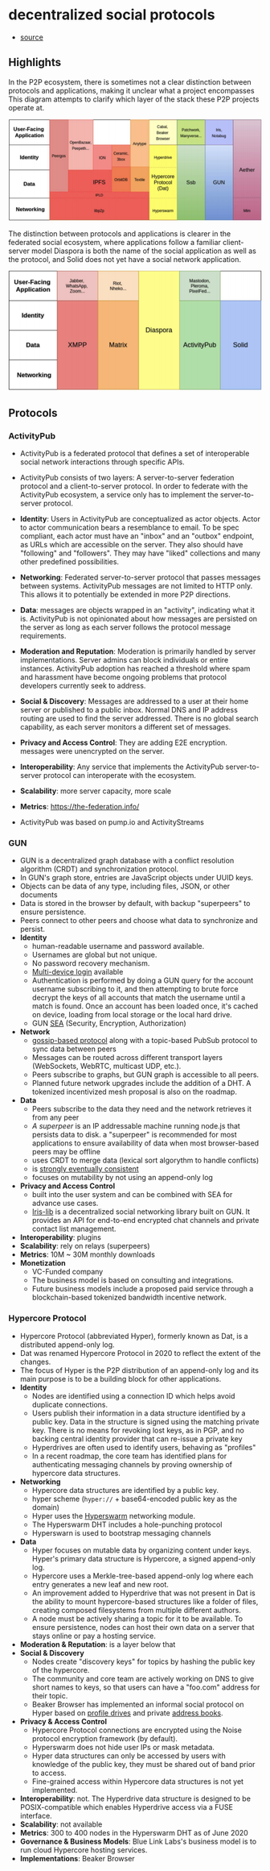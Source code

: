 # decentralized social protocols

- [source](https://ipfs.io/ipfs/QmdFrru4PyHzXGZztEPnYToBR3QovD7fkC1HSyty22LzfD)

## Highlights

In the P2P ecosystem, there is sometimes not a clear distinction between protocols and applications, making it unclear what a project encompasses
This diagram attempts to clarify which layer of the stack these P2P projects operate at.

![diagram 1](assets/decentralized-social-protocols-1.png)

The distinction between protocols and applications is clearer in the federated social ecosystem, where applications follow a familiar client-server model
Diaspora is both the name of the social application as well as the protocol, and Solid does not yet have a social network application.

![diagram 2](assets/decentralized-social-protocols-2.png)

## Protocols

### ActivityPub

- ActivityPub is a federated protocol that defines a set of interoperable social network interactions through specific APIs.
- ActivityPub consists of two layers: A server-to-server federation protocol and a client-to-server protocol. In order to federate with the ActivityPub ecosystem, a service only has to implement the server-to-server protocol.

- **Identity**: Users in ActivityPub are conceptualized as actor objects. Actor to actor communication bears a resemblance to email. To be spec compliant, each actor must have an "inbox" and an "outbox" endpoint, as URLs which are accessible on the server. They also should have "following" and "followers". They may have "liked" collections and many other predefined possibilities.
- **Networking**: Federated server-to-server protocol that passes messages between systems. ActivityPub messages are not limited to HTTP only. This allows it to potentially be extended in more P2P directions.
- **Data**: messages are objects wrapped in an "activity", indicating what it is. ActivityPub is not opinionated about how messages are persisted on the server as long as each server follows the protocol message requirements.
- **Moderation and Reputation**: Moderation is primarily handled by server implementations. Server admins can block individuals or entire instances. ActivityPub adoption has reached a threshold where spam and harassment have become ongoing problems that protocol developers currently seek to address.
- **Social & Discovery**: Messages are addressed to a user at their home server or published to a public inbox. Normal DNS and IP address routing are used to find the server addressed. There is no global search capability, as each server monitors a different set of messages.
- **Privacy and Access Control**: They are adding E2E encryption. messages were unencrypted on the server.
- **Interoperability**: Any service that implements the ActivityPub server-to-server protocol can interoperate with the ecosystem.
- **Scalability**: more server capacity, more scale
- **Metrics**: https://the-federation.info/
- ActivityPub was based on pump.io and ActivityStreams

### GUN

- GUN is a decentralized graph database with a conflict resolution algorithm (CRDT) and synchronization protocol.
- In GUN's graph store, entries are JavaScript objects under UUID keys.
- Objects can be data of any type, including files, JSON, or other documents
- Data is stored in the browser by default, with backup "superpeers" to ensure persistence.
- Peers connect to other peers and choose what data to synchronize and persist.
- **Identity**
  - human-readable username and password available.
  - Usernames are global but not unique.
  - No password recovery mechanism.
  - [Multi-device login](https://gun.eco/docs/Auth) available
  - Authentication is performed by doing a GUN query for the account username subscribing to it, and then attempting to brute force decrypt the keys of all accounts that match the username until a match is found. Once an account has been loaded once, it's cached on device, loading from local storage or the local hard drive.
  - GUN [SEA](https://gun.eco/docs/SEA) (Security, Encryption, Authorization)
- **Network**
  - [gossip-based protocol](https://gun.eco/docs/DAM) along with a topic-based PubSub protocol to sync data between peers
  - Messages can be routed across different transport layers (WebSockets, WebRTC, multicast UDP, etc.).
  - Peers subscribe to graphs, but GUN graph is accessible to all peers.
  - Planned future network upgrades include the addition of a DHT. A tokenized incentivized mesh proposal is also on the roadmap.
- **Data**
  - Peers subscribe to the data they need and the network retrieves it from any peer
  - _A superpeer_ is an IP addressable machine running node.js that persists data to disk. a "superpeer" is recommended for most applications to ensure availability of data when most browser-based peers may be offline
  - uses CRDT to merge data (lexical sort algorythm to handle conflicts)
  - is [strongly eventually consistent](https://pages.lip6.fr/Marc.Shapiro/slides/CRDTs%20Google%20Zurich-2011-09.pdf)
  - focuses on mutability by not using an append-only log
- **Privacy and Access Control**
  - built into the user system and can be combined with SEA for advance use cases.
  - [Iris-lib](https://github.com/irislib/iris-lib) is a decentralized social networking library built on GUN. It provides an API for end-to-end encrypted chat channels and private contact list management.
- **Interoperability**: plugins
- **Scalability**: rely on relays (superpeers)
- **Metrics**: 10M ~ 30M monthly downloads
- **Monetization**
  - VC-Funded company
  - The business model is based on consulting and integrations.
  - Future business models include a proposed paid service through a blockchain-based tokenized bandwidth incentive network.

### Hypercore Protocol

- Hypercore Protocol (abbreviated Hyper), formerly known as Dat, is a distributed append-only log.
- Dat was renamed Hypercore Protocol in 2020 to reflect the extent of the changes.
- The focus of Hyper is the P2P distribution of an append-only log and its main purpose is to be a building block for other applications.
- **Identity**
  - Nodes are identified using a connection ID which helps avoid duplicate connections.
  - Users publish their information in a data structure identified by a public key. Data in the structure is signed using the matching private key. There is no means for revoking lost keys, as in PGP, and no backing central identity provider that can re-issue a private key
  - Hyperdrives are often used to identify users, behaving as "profiles"
  - In a recent roadmap, the core team has identified plans for authenticating messaging channels by proving ownership of hypercore data structures.
- **Networking**
  - Hypercore data structures are identified by a public key.
  - hyper scheme (`hyper://` + base64-encoded public key as the domain)
  - Hyper uses the [Hyperswarm](https://hypercore-protocol.org/#hyperswarm) networking module.
  - The Hyperswarm DHT includes a hole-punching protocol
  - Hyperswarn is used to bootstrap messaging channels
- **Data**
  - Hyper focuses on mutable data by organizing content under keys. Hyper's primary data structure is Hypercore, a signed append-only log.
  - Hypercore uses a Merkle-tree-based append-only log where each entry generates a new leaf and new root.
  - An improvement added to Hyperdrive that was not present in Dat is the ability to mount hypercore-based structures like a folder of files, creating composed filesystems from multiple different authors.
  - A node must be actively sharing a topic for it to be available. To ensure persistence, nodes can host their own data on a server that stays online or pay a hosting service.
- **Moderation & Reputation**: is a layer below that
- **Social & Discovery**
  - Nodes create "discovery keys" for topics by hashing the public key of the hypercore.
  - The community and core team are actively working on DNS to give short names to keys, so that users can have a "foo.com" address for their topic.
  - Beaker Browser has implemented an informal social protocol on Hyper based on [profile drives](https://docs.beakerbrowser.com/intermediate/your-profile-drive/) and private [address books](https://docs.beakerbrowser.com/intermediate/your-address-book/).
- **Privacy & Access Control**
  - Hypercore Protocol connections are encrypted using the Noise protocol encryption framework (by default).
  - Hyperswarm does not hide user IPs or mask metadata.
  - Hyper data structures can only be accessed by users with knowledge of the public key, they must be shared out of band prior to access.
  - Fine-grained access within Hypercore data structures is not yet implemented.
- **Interoperability**: not. The Hyperdrive data structure is designed to be POSIX-compatible which enables Hyperdrive access via a FUSE interface.
- **Scalability**: not available
- **Metrics**: 300 to 400 nodes in the Hyperswarm DHT as of June 2020
- **Governance & Business Models**: Blue Link Labs's business model is to run cloud Hypercore hosting services.
- **Implementations**: Beaker Browser
